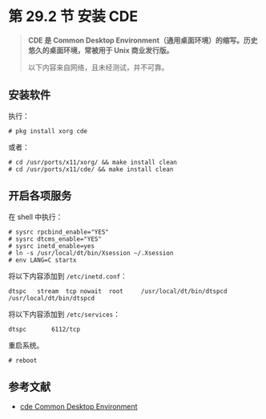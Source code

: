 # 第 29.2 节 安装 CDE

> **CDE 是 Common Desktop Environment（通用桌面环境）的缩写。历史悠久的桌面环境，常被用于 Unix 商业发行版。**
>
>以下内容来自网络，且未经测试，并不可靠。

## 安装软件

执行：

```shell-session
# pkg install xorg cde
```

或者：

```
# cd /usr/ports/x11/xorg/ && make install clean
# cd /usr/ports/x11/cde/ && make install clean
```

## 开启各项服务

在 shell 中执行：

```shell-session
# sysrc rpcbind_enable="YES"
# sysrc dtcms_enable="YES"
# sysrc inetd_enable=yes
# ln -s /usr/local/dt/bin/Xsession ~/.Xsession
# env LANG=C startx
```
	
将以下内容添加到 `/etc/inetd.conf`：

```shell-session
dtspc	stream	tcp	nowait	root	 /usr/local/dt/bin/dtspcd	/usr/local/dt/bin/dtspcd
```

将以下内容添加到 `/etc/services`：

```
dtspc		6112/tcp
```


重启系统。

```
# reboot
```

## 参考文献

- [cde Common Desktop Environment](https://www.freshports.org/x11/cde)